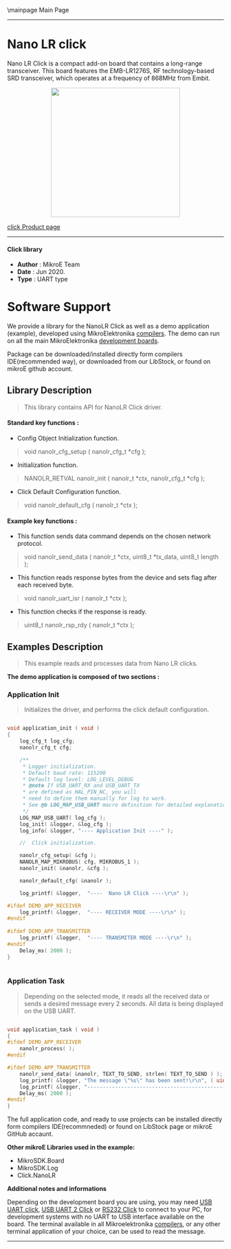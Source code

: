 \mainpage Main Page
 
---
# Nano LR click

Nano LR Click is a compact add-on board that contains a long-range transceiver. This board features the EMB-LR1276S, RF technology-based SRD transceiver, which operates at a frequency of 868MHz from Embit.

<p align="center">
  <img src="https://download.mikroe.com/images/click_for_ide/nanolr_click.png" height=300px>
</p>

[click Product page](https://www.mikroe.com/nano-lr-click)

---


#### Click library 

- **Author**        : MikroE Team
- **Date**          : Jun 2020.
- **Type**          : UART type


# Software Support

We provide a library for the NanoLR Click 
as well as a demo application (example), developed using MikroElektronika 
[compilers](https://shop.mikroe.com/compilers). 
The demo can run on all the main MikroElektronika [development boards](https://shop.mikroe.com/development-boards).

Package can be downloaded/installed directly form compilers IDE(recommended way), or downloaded from our LibStock, or found on mikroE github account. 

## Library Description

> This library contains API for NanoLR Click driver.

#### Standard key functions :

- Config Object Initialization function.
> void nanolr_cfg_setup ( nanolr_cfg_t *cfg ); 
 
- Initialization function.
> NANOLR_RETVAL nanolr_init ( nanolr_t *ctx, nanolr_cfg_t *cfg );

- Click Default Configuration function.
> void nanolr_default_cfg ( nanolr_t *ctx );


#### Example key functions :

- This function sends data command depends on the chosen network protocol.
> void nanolr_send_data ( nanolr_t *ctx, uint8_t *tx_data, uint8_t length );
 
- This function reads response bytes from the device and sets flag after each received byte.
> void nanolr_uart_isr ( nanolr_t *ctx );

- This function checks if the response is ready.
> uint8_t nanolr_rsp_rdy ( nanolr_t *ctx );

## Examples Description

> This example reads and processes data from Nano LR clicks. 

**The demo application is composed of two sections :**

### Application Init 

> Initializes the driver, and performs the click default configuration.

```c

void application_init ( void )
{
    log_cfg_t log_cfg;
    nanolr_cfg_t cfg;

    /** 
     * Logger initialization.
     * Default baud rate: 115200
     * Default log level: LOG_LEVEL_DEBUG
     * @note If USB_UART_RX and USB_UART_TX 
     * are defined as HAL_PIN_NC, you will 
     * need to define them manually for log to work. 
     * See @b LOG_MAP_USB_UART macro definition for detailed explanation.
     */
    LOG_MAP_USB_UART( log_cfg );
    log_init( &logger, &log_cfg );
    log_info( &logger, "---- Application Init ----" );

    //  Click initialization.

    nanolr_cfg_setup( &cfg );
    NANOLR_MAP_MIKROBUS( cfg, MIKROBUS_1 );
    nanolr_init( &nanolr, &cfg );

    nanolr_default_cfg( &nanolr );

    log_printf( &logger,  "----  Nano LR Click ----\r\n" );

#ifdef DEMO_APP_RECEIVER
    log_printf( &logger,  "---- RECEIVER MODE ----\r\n" );
#endif
    
#ifdef DEMO_APP_TRANSMITTER
    log_printf( &logger,  "---- TRANSMITER MODE ----\r\n" );
#endif 
    Delay_ms( 2000 );
}
  
```

### Application Task

> Depending on the selected mode, it reads all the received data or sends a desired message
> every 2 seconds. All data is being displayed on the USB UART.

```c

void application_task ( void )
{    
#ifdef DEMO_APP_RECEIVER
    nanolr_process( );
#endif

#ifdef DEMO_APP_TRANSMITTER
    nanolr_send_data( &nanolr, TEXT_TO_SEND, strlen( TEXT_TO_SEND ) );
    log_printf( &logger, "The message \"%s\" has been sent!\r\n", ( uint8_t * ) TEXT_TO_SEND );
    log_printf( &logger, "------------------------------------------------------------\r\n" );
    Delay_ms( 2000 );
#endif
}

```

The full application code, and ready to use projects can be  installed directly form compilers IDE(recommneded) or found on LibStock page or mikroE GitHub accaunt.

**Other mikroE Libraries used in the example:** 

- MikroSDK.Board
- MikroSDK.Log
- Click.NanoLR

**Additional notes and informations**

Depending on the development board you are using, you may need 
[USB UART click](https://shop.mikroe.com/usb-uart-click), 
[USB UART 2 Click](https://shop.mikroe.com/usb-uart-2-click) or 
[RS232 Click](https://shop.mikroe.com/rs232-click) to connect to your PC, for 
development systems with no UART to USB interface available on the board. The 
terminal available in all Mikroelektronika 
[compilers](https://shop.mikroe.com/compilers), or any other terminal application 
of your choice, can be used to read the message.



---

